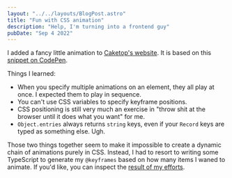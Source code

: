 ```yaml
---
layout: "../../layouts/BlogPost.astro"
title: "Fun with CSS animation"
description: "Help, I'm turning into a frontend guy"
pubDate: "Sep 4 2022"
---
```


I added a fancy little animation to [Caketop's website](https://caketop.app/).
It is based on this [snippet on CodePen](https://codepen.io/gulshansainis/pen/yLymJRd?editors=1001).

Things I learned:

- When you specify multiple animations on an element, they all play at once. I expected them to play in sequence.
- You can't use CSS variables to specify keyframe positions.
- CSS positioning is still very much an exercise in "throw shit at the browser until it does what you want" for me.
- `Object.entries` always returns `string` keys, even if your `Record` keys are typed as something else. Ugh.

Those two things together seem to make it impossible to create a dynamic chain of animations purely in CSS. 
Instead, I had to resort to writing some TypeScript to generate my `@keyframes` based on how many items I waned to animate.
If you'd like, you can inspect the [result of my efforts](https://github.com/caketop/caketop.github.io/blob/main/src/components/flipper.astro).
